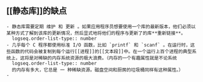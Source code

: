 ## [[静态库]]的缺点
	- 静态库需要定期 维护 和 更新 。如果应用程序员想要使用一个库的最新版本，他们必须以某种方式了解到该库的更新情况，然后显式地将他们的程序与更新了的库**重新链接**。
	  logseq.order-list-type:: number
	- 几乎每个 C 程序都使用标准 I/O 函数，比如 `printf` 和 `scanf` 。在运行时，这些函数的代码会被复制到每个运行[[进程]]的[[文本段]]中。在一个运行上百个进程的典型系统上，这将是对稀缺的内存系统资源的极大浪费。（内存的一个有趣属性就是不论系统
	  logseq.order-list-type:: number
	  的内存有多大，它总是 一 种稀缺资源。磁盘空间和厨房的垃圾桶同样有这种属性。）
	-